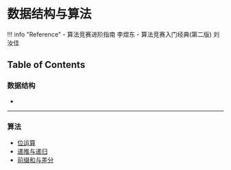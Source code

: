 # 数据结构与算法

!!! info "Reference"
    - 算法竞赛进阶指南 李煜东
    - 算法竞赛入门经典(第二版) 刘汝佳

## Table of Contents

### 数据结构

- 

---

### 算法

- [位运算](bitcal.md)
- [递推与递归](rnr.md)
- [前缀和与差分](pnd.md)